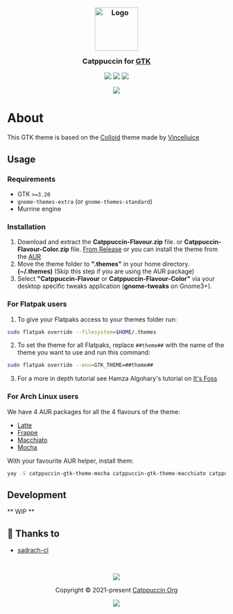 <h3 align="center">
	<img src="https://raw.githubusercontent.com/catppuccin/catppuccin/main/assets/logos/exports/1544x1544_circle.png" width="100" alt="Logo"/><br/>
	<img src="https://raw.githubusercontent.com/catppuccin/catppuccin/main/assets/misc/transparent.png" height="30" width="0px"/>
	Catppuccin for <a href="https://gtk.org/">GTK</a>
	<img src="https://raw.githubusercontent.com/catppuccin/catppuccin/main/assets/misc/transparent.png" height="30" width="0px"/>
</h3>

<p align="center">
    <a href="https://github.com/catppuccin/gtk/stargazers"><img src="https://img.shields.io/github/stars/catppuccin/gtk?colorA=363a4f&colorB=b7bdf8&style=for-the-badge"></a>
    <a href="https://github.com/catppuccin/gtk/issues"><img src="https://img.shields.io/github/issues/catppuccin/gtk?colorA=363a4f&colorB=f5a97f&style=for-the-badge"></a>
    <a href="https://github.com/catppuccin/gtk/contributors"><img src="https://img.shields.io/github/contributors/catppuccin/gtk?colorA=363a4f&colorB=a6da95&style=for-the-badge"></a>
</p>

<p align="center">
  <img src="https://raw.githubusercontent.com/catppuccin/gtk/main/assets/demo2.png"/>
</p>

# About

This GTK theme is based on the [Colloid](https://github.com/vinceliuice/Colloid-gtk-theme) theme made by [Vinceliuice](https://github.com/vinceliuice)

## Usage

### Requirements

-   GTK `>=3.20`
-   `gnome-themes-extra` (or `gnome-themes-standard`)
-   Murrine engine

### Installation

1. Download and extract the **Catppuccin-Flavour.zip** file. or **Catppuccin-Flavour-Color.zip** file.
[From Release](https://github.com/sadrach-cl/catppuccin-gtk/releases/) or you can install the theme from the [AUR](#for-arch-linux-users)
2. Move the theme folder to **".themes"** in your home directory. **(~/.themes)** (Skip this step if you are using the AUR package)
3. Select **"Catppuccin-Flavour** or **Catppuccin-Flavour-Color"** via your desktop specific tweaks application (**gnome-tweaks** on Gnome3+).

### For Flatpak users

1. To give your Flatpaks access to your themes folder run:
  ```bash
  sudo flatpak override --filesystem=$HOME/.themes
  ```
2. To set the theme for all Flatpaks, replace `##theme##` with the name of the theme you want to use and run this command:
  ```bash
  sudo flatpak override --env=GTK_THEME=##theme##
  ```
3. For a more in depth tutorial see Hamza Algohary's tutorial on [It's Foss](https://itsfoss.com/flatpak-app-apply-theme/)

### For Arch Linux users

We have 4 AUR packages for all the 4 flavours of the theme:
- [Latte](https://aur.archlinux.org/packages/catppuccin-gtk-theme-latte)
- [Frappe](https://aur.archlinux.org/packages/catppuccin-gtk-theme-frappe)
- [Macchiato](https://aur.archlinux.org/packages/catppuccin-gtk-theme-macchiato)
- [Mocha](https://aur.archlinux.org/packages/catppuccin-gtk-theme-mocha)

With your favourite AUR helper, install them:
  ```bash
  yay -S catppuccin-gtk-theme-mocha catppuccin-gtk-theme-macchiato catppuccin-gtk-theme-frappe catppuccin-gtk-theme-latte
  ```

## Development

** WIP **

## 💝 Thanks to

-   [sadrach-cl](https://github.com/sadrach-cl)

&nbsp;

<p align="center"><img src="https://raw.githubusercontent.com/catppuccin/catppuccin/main/assets/footers/gray0_ctp_on_line.svg?sanitize=true" /></p>
<p align="center">Copyright &copy; 2021-present <a href="https://github.com/catppuccin" target="_blank">Catppuccin Org</a>
<p align="center"><a href="https://github.com/catppuccin/catppuccin/blob/main/LICENSE"><img src="https://img.shields.io/static/v1.svg?style=for-the-badge&label=License&message=MIT&logoColor=d9e0ee&colorA=363a4f&colorB=b7bdf8"/></a></p>
